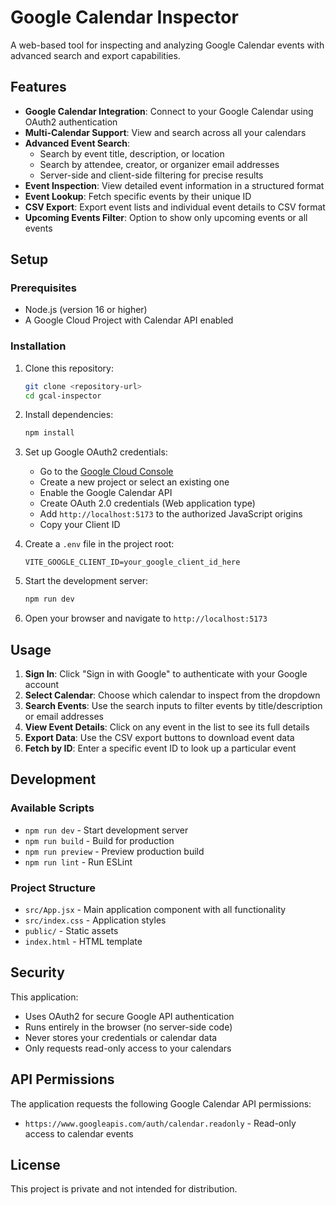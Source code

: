 # Google Calendar Inspector

A web-based tool for inspecting and analyzing Google Calendar events with advanced search and export capabilities.

## Features

- **Google Calendar Integration**: Connect to your Google Calendar using OAuth2 authentication
- **Multi-Calendar Support**: View and search across all your calendars
- **Advanced Event Search**: 
  - Search by event title, description, or location
  - Search by attendee, creator, or organizer email addresses
  - Server-side and client-side filtering for precise results
- **Event Inspection**: View detailed event information in a structured format
- **Event Lookup**: Fetch specific events by their unique ID
- **CSV Export**: Export event lists and individual event details to CSV format
- **Upcoming Events Filter**: Option to show only upcoming events or all events

## Setup

### Prerequisites

- Node.js (version 16 or higher)
- A Google Cloud Project with Calendar API enabled

### Installation

1. Clone this repository:
   ```bash
   git clone <repository-url>
   cd gcal-inspector
   ```

2. Install dependencies:
   ```bash
   npm install
   ```

3. Set up Google OAuth2 credentials:
   - Go to the [Google Cloud Console](https://console.cloud.google.com/)
   - Create a new project or select an existing one
   - Enable the Google Calendar API
   - Create OAuth 2.0 credentials (Web application type)
   - Add `http://localhost:5173` to the authorized JavaScript origins
   - Copy your Client ID

4. Create a `.env` file in the project root:
   ```env
   VITE_GOOGLE_CLIENT_ID=your_google_client_id_here
   ```

5. Start the development server:
   ```bash
   npm run dev
   ```

6. Open your browser and navigate to `http://localhost:5173`

## Usage

1. **Sign In**: Click "Sign in with Google" to authenticate with your Google account
2. **Select Calendar**: Choose which calendar to inspect from the dropdown
3. **Search Events**: Use the search inputs to filter events by title/description or email addresses
4. **View Event Details**: Click on any event in the list to see its full details
5. **Export Data**: Use the CSV export buttons to download event data
6. **Fetch by ID**: Enter a specific event ID to look up a particular event

## Development

### Available Scripts

- `npm run dev` - Start development server
- `npm run build` - Build for production
- `npm run preview` - Preview production build
- `npm run lint` - Run ESLint

### Project Structure

- `src/App.jsx` - Main application component with all functionality
- `src/index.css` - Application styles
- `public/` - Static assets
- `index.html` - HTML template

## Security

This application:
- Uses OAuth2 for secure Google API authentication
- Runs entirely in the browser (no server-side code)
- Never stores your credentials or calendar data
- Only requests read-only access to your calendars

## API Permissions

The application requests the following Google Calendar API permissions:
- `https://www.googleapis.com/auth/calendar.readonly` - Read-only access to calendar events

## License

This project is private and not intended for distribution.
